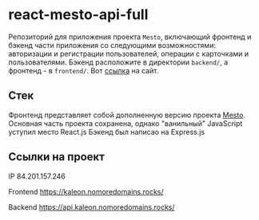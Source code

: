# react-mesto-api-full
Репозиторий для приложения проекта `Mesto`, включающий фронтенд и бэкенд части приложения со следующими возможностями: авторизации и регистрации пользователей, операции с карточками и пользователями. Бэкенд расположите в директории `backend/`, а фронтенд - в `frontend/`. 
Вот [ссылка](https://kaleon.nomoredomains.rocks/) на сайт.

## Стек

Фронтенд представляет собой дополненную версию проекта [Mesto](https://github.com/Kale0n/mesto). Основная часть проекта сохранена, однако "ванильный" JavaScript уступил место React.js
Бэкенд был написао на Express.js

## Ссылки на проект

IP 84.201.157.246

Frontend https://kaleon.nomoredomains.rocks/

Backend https://api.kaleon.nomoredomains.rocks/
